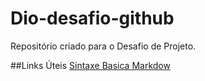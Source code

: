 # Dio-desafio-github
Repositório criado para o Desafio de Projeto.

##Links Úteis
[Sintaxe Basica Markdow](https://docs.pipz.com/central-de-ajuda/learning-center/guia-basico-de-markdown/#open)
